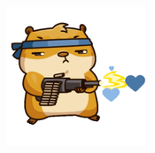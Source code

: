 <div align="center"><img align="center" height="250" src="https://github.com/LwaziNcubeX/LwaziNcubeX/blob/main/ams.gif"></div>
